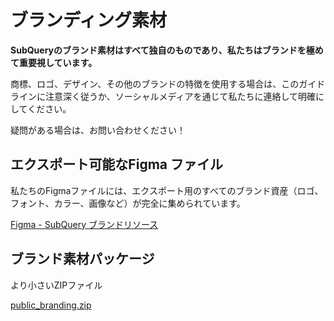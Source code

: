 # ブランディング素材

**SubQueryのブランド素材はすべて独自のものであり、私たちはブランドを極めて重要視しています。**

商標、ロゴ、デザイン、その他のブランドの特徴を使用する場合は、このガイドラインに注意深く従うか、ソーシャルメディアを通じて私たちに連絡して明確にしてください。

疑問がある場合は、お問い合わせください！

## エクスポート可能なFigma ファイル

私たちのFigmaファイルには、エクスポート用のすべてのブランド資産（ロゴ、フォント、カラー、画像など）が完全に集められています。

[Figma - SubQuery ブランドリソース](https://www.figma.com/file/AaCXaOcElrlbxq8fz39sJU/SubQuery-Brand-Resources?node-id=3%3A2)

## ブランド素材パッケージ

より小さいZIPファイル

[public_branding.zip](https://static.subquery.network/public_branding.zip)
